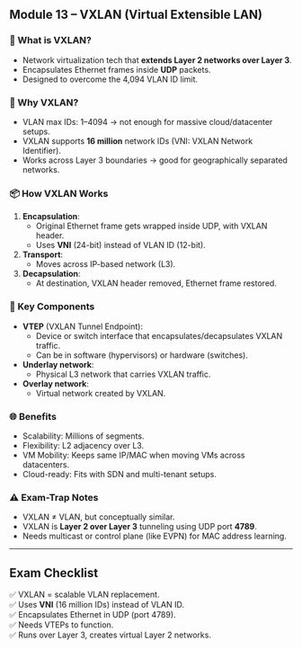 ## Module 13 – VXLAN (Virtual Extensible LAN)

### 🧱 What is VXLAN?
- Network virtualization tech that **extends Layer 2 networks over Layer 3**.
- Encapsulates Ethernet frames inside **UDP** packets.
- Designed to overcome the 4,094 VLAN ID limit.

### 🔑 Why VXLAN?
- VLAN max IDs: 1–4094 → not enough for massive cloud/datacenter setups.
- VXLAN supports **16 million** network IDs (VNI: VXLAN Network Identifier).
- Works across Layer 3 boundaries → good for geographically separated networks.

### 📦 How VXLAN Works
1. **Encapsulation**:
   - Original Ethernet frame gets wrapped inside UDP, with VXLAN header.
   - Uses **VNI** (24-bit) instead of VLAN ID (12-bit).
2. **Transport**:
   - Moves across IP-based network (L3).
3. **Decapsulation**:
   - At destination, VXLAN header removed, Ethernet frame restored.

### 🔌 Key Components
- **VTEP** (VXLAN Tunnel Endpoint):
  - Device or switch interface that encapsulates/decapsulates VXLAN traffic.
  - Can be in software (hypervisors) or hardware (switches).
- **Underlay network**:
  - Physical L3 network that carries VXLAN traffic.
- **Overlay network**:
  - Virtual network created by VXLAN.

### 🌐 Benefits
- Scalability: Millions of segments.
- Flexibility: L2 adjacency over L3.
- VM Mobility: Keeps same IP/MAC when moving VMs across datacenters.
- Cloud-ready: Fits with SDN and multi-tenant setups.

### ⚠ Exam-Trap Notes
- VXLAN ≠ VLAN, but conceptually similar.
- VXLAN is **Layer 2 over Layer 3** tunneling using UDP port **4789**.
- Needs multicast or control plane (like EVPN) for MAC address learning.

---

## Exam Checklist
✅ VXLAN = scalable VLAN replacement.  
✅ Uses **VNI** (16 million IDs) instead of VLAN ID.  
✅ Encapsulates Ethernet in UDP (port 4789).  
✅ Needs VTEPs to function.  
✅ Runs over Layer 3, creates virtual Layer 2 networks.  
